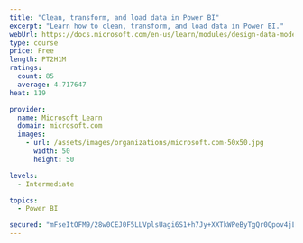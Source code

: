```yaml
---
title: "Clean, transform, and load data in Power BI"
excerpt: "Learn how to clean, transform, and load data in Power BI."
webUrl: https://docs.microsoft.com/en-us/learn/modules/design-data-model-power-bi/
type: course
price: Free
length: PT2H1M
ratings:
  count: 85
  average: 4.717647
heat: 119

provider:
  name: Microsoft Learn
  domain: microsoft.com
  images:
    - url: /assets/images/organizations/microsoft.com-50x50.jpg
      width: 50
      height: 50

levels:
  - Intermediate

topics:
  - Power BI

secured: "mFseItOFM9/28w0CEJ0F5LLVplsUagi6S1+h7Jy+XXTkWPeByTgQr0Qpov4jL2hBfxKyFgFKd82+O7gf6hc6c6J27EapLmqoNFGLdPQD7Q7RPn/WvD5jPTqxrmDxh2FAk38edtbZ2k9Wu3bXlyYr1bgMNwEvJx5iDQEDeignjoCP2J22+F1+DcHEhmN1BxNcBQq2vekGBUPX13VjRhU6yAPzyNkCimYTFt4zYJgWhZDdGKm+UT9k+dW7+uSIUjhL2DzoUOODTwWRhsKqczPSRWI4ahe6flbF5Sdc9KaNr3PfSz54ZZkYaBJfx3RLrZumDJ5p7Hkr71mWsNOU8DQyN4PKajnJECvsKmIc6wqipoo11QHcZJqec7zKxFLGLkTkrFUazxcSP1gI9smfe/hWvQ==;EGa8HYUK4f4IY2TPwf9+jg=="
---
```


